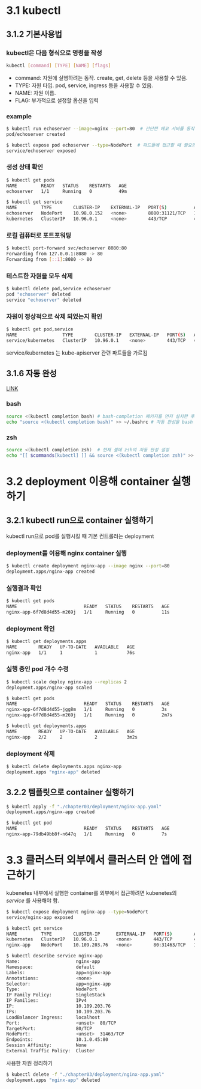 
# 3.1 kubectl

## 3.1.2 기본사용법

### kubectl은 다음 형식으로 명령을 작성

```bash
kubectl [command] [TYPE] [NAME] [flags]
```

- command: 자원에 실행하려는 동작. create, get, delete 등을 사용할 수 있음.
- TYPE: 자원 타입. pod, service, ingress 등을 사용할 수 있음.
- NAME: 자원 이름.
- FLAG: 부가적으로 설정할 옵션을 입력

### example

```bash
$ kubectl run echoserver --image=nginx --port=80  # 간단한 에코 서버를 동작
pod/echoserver created

$ kubectl expose pod echoserver --type=NodePort  # 파드들에 접근할 때 필요한 서비스 생성
service/echoserver exposed
```

### 생성 상태 확인

```bash
$ kubectl get pods
NAME         READY   STATUS    RESTARTS   AGE
echoserver   1/1     Running   0          49m

$ kubectl get service
NAME         TYPE        CLUSTER-IP    EXTERNAL-IP   PORT(S)          AGE
echoserver   NodePort    10.98.0.152   <none>        8080:31121/TCP   107s
kubernetes   ClusterIP   10.96.0.1     <none>        443/TCP          4d15h
```

### 로컬 컴퓨터로 포트포워딩

```bash
$ kubectl port-forward svc/echoserver 8080:80   
Forwarding from 127.0.0.1:8080 -> 80
Forwarding from [::1]:8080 -> 80
```

### 테스트한 자원을 모두 삭제

```bash
$ kubectl delete pod,service echoserver
pod "echoserver" deleted
service "echoserver" deleted
```

### 자원이 정상적으로 삭제 되었는지 확인

```bash
$ kubectl get pod,service       
NAME                 TYPE        CLUSTER-IP   EXTERNAL-IP   PORT(S)   AGE
service/kubernetes   ClusterIP   10.96.0.1    <none>        443/TCP   4d15h
```

service/kubernetes 는 kube-apiserver 관련 파트들을 가르킴

## 3.1.6 자동 완성

[LINK](https://kubernetes.io/ko/docs/reference/kubectl/cheatsheet/)

### bash

```bash
source <(kubectl completion bash) # bash-completion 패키지를 먼저 설치한 후, bash의 자동 완성을 현재 셸에 설정한다
echo "source <(kubectl completion bash)" >> ~/.bashrc # 자동 완성을 bash 셸에 영구적으로 추가한다
```

### zsh

```bash
source <(kubectl completion zsh)  # 현재 셸에 zsh의 자동 완성 설정
echo "[[ $commands[kubectl] ]] && source <(kubectl completion zsh)" >> ~/.zshrc # 자동 완성을 zsh 셸에 영구적으로 추가한다.
```

# 3.2 deployment 이용해 container 실행하기

## 3.2.1 kubectl run으로 container 실행하기

kubectl run으로 pod를 실행시킬 때 기본 컨트롤러는 deployment

### deployment를 이용해 nginx container 실행

```bash
$ kubectl create deployment nginx-app --image nginx --port=80
deployment.apps/nginx-app created
```

### 실행결과 확인

```bash
$ kubectl get pods
NAME                         READY   STATUS    RESTARTS   AGE
nginx-app-6f7d8d4d55-m269j   1/1     Running   0          11s
```

### deployment 확인

```bash
$ kubectl get deployments.apps 
NAME        READY   UP-TO-DATE   AVAILABLE   AGE
nginx-app   1/1     1            1           76s
```

### 실행 중인 pod 개수 수정

```bash
$ kubectl scale deploy nginx-app --replicas 2
deployment.apps/nginx-app scaled

$ kubectl get pods                           
NAME                         READY   STATUS    RESTARTS   AGE
nginx-app-6f7d8d4d55-jgg8m   1/1     Running   0          3s
nginx-app-6f7d8d4d55-m269j   1/1     Running   0          2m7s

$ kubectl get deployments.apps                               
NAME        READY   UP-TO-DATE   AVAILABLE   AGE
nginx-app   2/2     2            2           3m2s
```

### deployment 삭제

```bash
$ kubectl delete deployments.apps nginx-app
deployment.apps "nginx-app" deleted
```

## 3.2.2 템플릿으로 container 실행하기

```bash
$ kubectl apply -f "./chapter03/deployment/nginx-app.yaml"
deployment.apps/nginx-app created

$ kubectl get pod
NAME                         READY   STATUS    RESTARTS   AGE
nginx-app-79db49bb8f-n647q   1/1     Running   0          7s
```

# 3.3 클러스터 외부에서 클러스터 안 앱에 접근하기

kubenetes 내부에서 실행한 container를 외부에서 접근하려면 kubenetes의 _service_ 를 사용해야 함.

```bash
$ kubectl expose deployment nginx-app --type=NodePort
service/nginx-app exposed

$ kubectl get service  
NAME         TYPE        CLUSTER-IP      EXTERNAL-IP   PORT(S)        AGE
kubernetes   ClusterIP   10.96.0.1       <none>        443/TCP        4d16h
nginx-app    NodePort    10.109.203.76   <none>        80:31463/TCP   18s

$ kubectl describe service nginx-app 
Name:                     nginx-app
Namespace:                default
Labels:                   app=nginx-app
Annotations:              <none>
Selector:                 app=nginx-app
Type:                     NodePort
IP Family Policy:         SingleStack
IP Families:              IPv4
IP:                       10.109.203.76
IPs:                      10.109.203.76
LoadBalancer Ingress:     localhost
Port:                     <unset>  80/TCP
TargetPort:               80/TCP
NodePort:                 <unset>  31463/TCP
Endpoints:                10.1.0.45:80
Session Affinity:         None
External Traffic Policy:  Cluster
```

사용한 자원 정리하기

```bash
$ kubectl delete -f "./chapter03/deployment/nginx-app.yaml" 
deployment.apps "nginx-app" deleted
```
